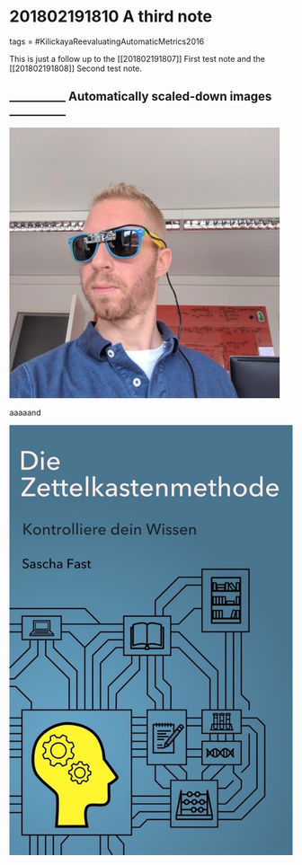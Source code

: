 # 201802191810 A third note
tags = #KilickayaReevaluatingAutomaticMetrics2016

This is just a follow up to the [[201802191807]] First test note and the [[201802191808]] Second test note.

## __________ Automatically scaled-down images __________

![Image 1](img/rene_shades.png)

aaaaand 

![image 2](img/zettelkasten-book-de.jpg)

